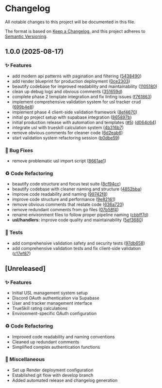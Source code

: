# Changelog

All notable changes to this project will be documented in this file.

The format is based on [Keep a Changelog](https://keepachangelog.com/en/1.0.0/),
and this project adheres to [Semantic Versioning](https://semver.org/spec/v2.0.0.html).

## 1.0.0 (2025-08-17)


### ✨ Features

* add modern api patterns with pagination and filtering ([5438490](https://github.com/USL-Development-Team/Main_Project/commit/54384909ead9bc29fbcfab637953bef1d2846d83))
* add render blueprint for production deployment ([0ce2303](https://github.com/USL-Development-Team/Main_Project/commit/0ce2303f6d49f2ed3fc347b34f86dfbe0b4960fe))
* beautify codebase for improved readability and maintainability ([1105180](https://github.com/USL-Development-Team/Main_Project/commit/1105180215fb22a818346b7f46bcd66ecca0560d))
* clean up debug logs and obvious comments ([351659d](https://github.com/USL-Development-Team/Main_Project/commit/351659dd77c7be79f2b60cf7acb5012ceea08665))
* complete phase 2 template integration and fix linting issues ([f761863](https://github.com/USL-Development-Team/Main_Project/commit/f761863cd7a9ff75ad8120d3c74b1c2025923595))
* implement comprehensive validation system for usl tracker crud ([699b4e8](https://github.com/USL-Development-Team/Main_Project/commit/699b4e80b741d7e9c2c65561403605a7a3422c71))
* implement phase 4 client-side validation framework ([8ef4670](https://github.com/USL-Development-Team/Main_Project/commit/8ef4670ce6350505834d1f5c977c13bcc34fad42))
* initial go project setup with supabase integration ([865897b](https://github.com/USL-Development-Team/Main_Project/commit/865897b7d0a141747825b168d0edf40f8c56117a))
* initial production release with automation and templates ([#5](https://github.com/USL-Development-Team/Main_Project/issues/5)) ([d064c64](https://github.com/USL-Development-Team/Main_Project/commit/d064c64d3ae10daea97a248adcf5aaf96715ec77))
* integrate usl with trueskill calculation system ([4b316b7](https://github.com/USL-Development-Team/Main_Project/commit/4b316b776dceeee9d65484defefd22939829f155))
* remove obvious comments for cleaner code ([6d2eab6](https://github.com/USL-Development-Team/Main_Project/commit/6d2eab62a7ca3d9b08a710c11d3b2aef05460db8))
* start validation system refactoring session ([b0dbe59](https://github.com/USL-Development-Team/Main_Project/commit/b0dbe59fabe4bb65510d87cebce2dc75ca763cf6))


### 🐛 Bug Fixes

* remove problematic usl import script ([8661ae1](https://github.com/USL-Development-Team/Main_Project/commit/8661ae1d2bbdd60c2e03bb0dc9f66498fc9f6f0e))


### ♻️ Code Refactoring

* beautify code structure and focus test suite ([8cf94cc](https://github.com/USL-Development-Team/Main_Project/commit/8cf94cc44f9e0d08155f87e987b2d3d5ff86a729))
* beautify codebase with cleaner naming and structure ([4852bba](https://github.com/USL-Development-Team/Main_Project/commit/4852bbafd7e936f7b4eb70d7c4ac139c2a2a1b29))
* improve code readability and naming ([99742f8](https://github.com/USL-Development-Team/Main_Project/commit/99742f8839f42d29f7dd437bdedff23a49f855c8))
* improve code structure and performance ([9e82161](https://github.com/USL-Development-Team/Main_Project/commit/9e8216129b3467130e8ce24fd0e06f7b7ef80d70))
* remove obvious comments that restate code ([636a720](https://github.com/USL-Development-Team/Main_Project/commit/636a720e140ebb98da3de932a93f1e2fa6823128))
* remove redundant comments from go files ([07b58f4](https://github.com/USL-Development-Team/Main_Project/commit/07b58f4dd073d25ed406308f1929e0e1134313bd))
* rename environment files to follow proper pipeline naming ([cbbff7d](https://github.com/USL-Development-Team/Main_Project/commit/cbbff7dea4ce4d7d5a9fbfe0dc11fc4047004d76))
* **usl/handlers:** improve code quality and maintainability ([5ef3680](https://github.com/USL-Development-Team/Main_Project/commit/5ef36804089c2a364436acfc1ef014147a2b3b5f))


### 🧪 Tests

* add comprehensive validation safety and security tests ([97db658](https://github.com/USL-Development-Team/Main_Project/commit/97db658a88e581c40385f4576ce1fcbae7a6882d))
* add comprehensive validation tests and fix client-side validation ([c17ef87](https://github.com/USL-Development-Team/Main_Project/commit/c17ef87840d8eab03546fc4fd15c1aa7c6f572ce))

## [Unreleased]

### ✨ Features
- Initial USL management system setup
- Discord OAuth authentication via Supabase
- User and tracker management interface
- TrueSkill rating calculations
- Environment-specific OAuth configuration

### ♻️ Code Refactoring
- Improved code readability and naming conventions
- Cleaned up redundant comments
- Simplified complex authentication functions

### 🔧 Miscellaneous
- Set up Render deployment configuration
- Established git flow with develop branch
- Added automated release and changelog generation
